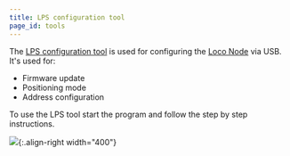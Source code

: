```yaml
---
title: LPS configuration tool
page_id: tools
---
```




 The [LPS configuration
tool](https://github.com/bitcraze/lps-tools) is used for configuring the
[Loco Node](/projects/lps/node) via USB. It\'s used for:

-   Firmware update
-   Positioning mode
-   Address configuration

To use the LPS tool start the program and follow the step by step
instructions.


![](/images/lpstools_start_dialog.png){:.align-right width="400"}

